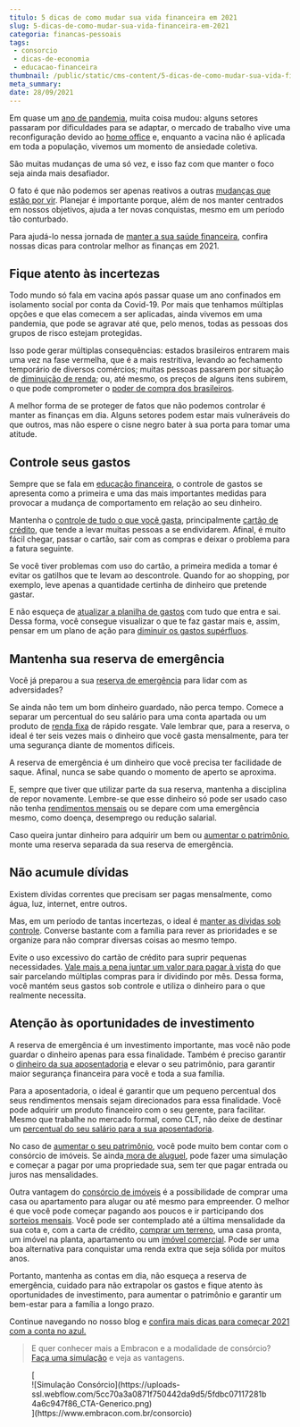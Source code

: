 ```yaml
---
titulo: 5 dicas de como mudar sua vida financeira em 2021
slug: 5-dicas-de-como-mudar-sua-vida-financeira-em-2021
categoria: financas-pessoais
tags:
 - consorcio
 - dicas-de-economia
 - educacao-financeira
thumbnail: /public/static/cms-content/5-dicas-de-como-mudar-sua-vida-financeira-em-2021.jpg
meta_summary: 
date: 28/09/2021
---
```

Em quase um [ano de pandemia](https://www.embracon.com.br/blog/habitos-de-consumo-antes-durante-e-pos-pandemia), muita coisa mudou: alguns setores passaram por dificuldades para se adaptar, o mercado de trabalho vive uma reconfiguração devido ao [home office](https://www.embracon.com.br/blog/home-office-5-dicas-para-manter-o-cantinho-de-trabalho-organizado) e, enquanto a vacina não é aplicada em toda a população, vivemos um momento de ansiedade coletiva.

São muitas mudanças de uma só vez, e isso faz com que manter o foco seja ainda mais desafiador.

O fato é que não podemos ser apenas reativos a outras [mudanças que estão por vir](https://www.embracon.com.br/blog/mudancas-no-consorcio-durante-a-pandemia). Planejar é importante porque, além de nos manter centrados em nossos objetivos, ajuda a ter novas conquistas, mesmo em um período tão conturbado.

Para ajudá-lo nessa jornada de [manter a sua saúde financeira](https://www.embracon.com.br/blog/entenda-como-e-possivel-manter-a-saude-financeira-da-sua-familia), confira nossas dicas para controlar melhor as finanças em 2021.

Fique atento às incertezas
--------------------------

Todo mundo só fala em vacina após passar quase um ano confinados em isolamento social por conta da Covid-19. Por mais que tenhamos múltiplas opções e que elas comecem a ser aplicadas, ainda vivemos em uma pandemia, que pode se agravar até que, pelo menos, todas as pessoas dos grupos de risco estejam protegidas.

Isso pode gerar múltiplas consequências: estados brasileiros entrarem mais uma vez na fase vermelha, que é a mais restritiva, levando ao fechamento temporário de diversos comércios; muitas pessoas passarem por situação de [diminuição de renda](https://www.embracon.com.br/blog/quais-sao-os-resultados-ao-desistir-do-consorcio); ou, até mesmo, os preços de alguns itens subirem, o que pode comprometer o [poder de compra dos brasileiros](https://www.embracon.com.br/blog/entenda-a-importancia-da-taxa-selic-e-da-inflacao).

A melhor forma de se proteger de fatos que não podemos controlar é manter as finanças em dia. Alguns setores podem estar mais vulneráveis do que outros, mas não espere o cisne negro bater à sua porta para tomar uma atitude.

Controle seus gastos
--------------------

Sempre que se fala em [educação financeira](https://www.embracon.com.br/blog/entenda-a-importancia-da-educacao-financeira-na-sua-vida), o controle de gastos se apresenta como a primeira e uma das mais importantes medidas para provocar a mudança de comportamento em relação ao seu dinheiro.

Mantenha o [controle de tudo o que você gasta](https://www.embracon.com.br/blog/planejamento-financeiro-um-guia-para-as-financas-nao-sairem-de-controle), principalmente [cartão de crédito](https://www.embracon.com.br/blog/divida-de-cartao-de-credito-como-sair-dela-e-nao-entrar-mais), que tende a levar muitas pessoas a se endividarem. Afinal, é muito fácil chegar, passar o cartão, sair com as compras e deixar o problema para a fatura seguinte.

Se você tiver problemas com uso do cartão, a primeira medida a tomar é evitar os gatilhos que te levam ao descontrole. Quando for ao shopping, por exemplo, leve apenas a quantidade certinha de dinheiro que pretende gastar.

E não esqueça de [atualizar a planilha de gastos](https://www.embracon.com.br/blog/planeje-sua-vida-financeira-e-fique-sempre-no-azul) com tudo que entra e sai. Dessa forma, você consegue visualizar o que te faz gastar mais e, assim, pensar em um plano de ação para [diminuir os gastos supérfluos](https://www.embracon.com.br/blog/quais-sao-as-despesas-superfluas-que-podem-ser-cortadas-do-dia-a-dia).

Mantenha sua reserva de emergência 
-----------------------------------

Você já preparou a sua [reserva de emergência](https://www.embracon.com.br/blog/reserva-financeira-como-preparar-a-sua) para lidar com as adversidades?

Se ainda não tem um bom dinheiro guardado, não perca tempo. Comece a separar um percentual do seu salário para uma conta apartada ou um produto de [renda fixa](https://www.embracon.com.br/blog/perfil-de-investidor-conheca-os-tipos-e-saiba-qual-e-o-seu) de rápido resgate. Vale lembrar que, para a reserva, o ideal é ter seis vezes mais o dinheiro que você gasta mensalmente, para ter uma segurança diante de momentos difíceis.

A reserva de emergência é um dinheiro que você precisa ter facilidade de saque. Afinal, nunca se sabe quando o momento de aperto se aproxima.

E, sempre que tiver que utilizar parte da sua reserva, mantenha a disciplina de repor novamente. Lembre-se que esse dinheiro só pode ser usado caso não tenha [rendimentos mensais](https://www.embracon.com.br/blog/qual-o-melhor-investimento-para-r-50-r-500-ou-r-5000) ou se depare com uma emergência mesmo, como doença, desemprego ou redução salarial.

Caso queira juntar dinheiro para adquirir um bem ou [aumentar o patrimônio](https://www.embracon.com.br/blog/e-possivel-aumentar-o-patrimonio-saiba-aqui), monte uma reserva separada da sua reserva de emergência.

Não acumule dívidas
-------------------

Existem dívidas correntes que precisam ser pagas mensalmente, como água, luz, internet, entre outros.

Mas, em um período de tantas incertezas, o ideal é [manter as dívidas sob controle](https://www.embracon.com.br/blog/como-organizar-as-financas-do-casal). Converse bastante com a família para rever as prioridades e se organize para não comprar diversas coisas ao mesmo tempo.

Evite o uso excessivo do cartão de crédito para suprir pequenas necessidades. [Vale mais a pena juntar um valor para pagar à vista](https://www.embracon.com.br/blog/saiba-quais-sao-os-pontos-positivos-e-negativos-de-pagar-a-vista-e-parcelado) do que sair parcelando múltiplas compras para ir dividindo por mês. Dessa forma, você mantém seus gastos sob controle e utiliza o dinheiro para o que realmente necessita.

Atenção às oportunidades de investimento
----------------------------------------

A reserva de emergência é um investimento importante, mas você não pode guardar o dinheiro apenas para essa finalidade. Também é preciso garantir o [dinheiro da sua aposentadoria](https://www.embracon.com.br/blog/como-manter-as-financas-saudaveis-para-uma-aposentadoria-tranquila) e elevar o seu patrimônio, para garantir maior segurança financeira para você e toda a sua família.

Para a aposentadoria, o ideal é garantir que um pequeno percentual dos seus rendimentos mensais sejam direcionados para essa finalidade. Você pode adquirir um produto financeiro com o seu gerente, para facilitar. Mesmo que trabalhe no mercado formal, como CLT, não deixe de destinar um [percentual do seu salário para a sua aposentadoria](https://www.embracon.com.br/blog/como-organizar-a-vida-financeira-para-uma-aposentadoria-tranquila).

No caso de [aumentar o seu patrimônio](https://www.embracon.com.br/blog/5-formas-de-aumentar-seu-patrimonio-com-o-consorcio), você pode muito bem contar com o consórcio de imóveis. Se ainda[ mora de aluguel](https://www.embracon.com.br/blog/como-sair-do-aluguel-definitivamente), pode fazer uma simulação e começar a pagar por uma propriedade sua, sem ter que pagar entrada ou juros nas mensalidades.

Outra vantagem do [consórcio de imóveis](https://www.embracon.com.br/blog/como-funciona-consorcio-de-imoveis) é a possibilidade de comprar uma casa ou apartamento para alugar ou até mesmo para empreender. O melhor é que você pode começar pagando aos poucos e ir participando dos [sorteios mensais](https://www.embracon.com.br/blog/assembleia-de-consorcio-como-funciona). Você pode ser contemplado até a última mensalidade da sua cota e, com a carta de crédito, [comprar um terreno](https://www.embracon.com.br/blog/comprar-um-terreno-veja-em-quais-situacoes-vale-a-pena), uma casa pronta, um imóvel na planta, apartamento ou um [imóvel comercial](https://www.embracon.com.br/blog/e-possivel-fazer-um-consorcio-de-imovel-comercial). Pode ser uma boa alternativa para conquistar uma renda extra que seja sólida por muitos anos.

Portanto, mantenha as contas em dia, não esqueça a reserva de emergência, cuidado para não extrapolar os gastos e fique atento às oportunidades de investimento, para aumentar o patrimônio e garantir um bem-estar para a família a longo prazo.

Continue navegando no nosso blog e [confira mais dicas para começar 2021 com a conta no azul.](https://www.embracon.com.br/blog/como-comecar-2021-com-a-conta-no-azul)

> E quer conhecer mais a Embracon e a modalidade de consórcio? [Faça uma simulação](https://www.embracon.com.br/consorcio) e veja as vantagens.

<figure class="w-richtext-figure-type-image w-richtext-align-center">[<div>![Simulação Consórcio](https://uploads-ssl.webflow.com/5cc70a3a0871f750442da9d5/5fdbc07117281b4a6c947f86_CTA-Generico.png)</div>](https://www.embracon.com.br/consorcio)</figure>
